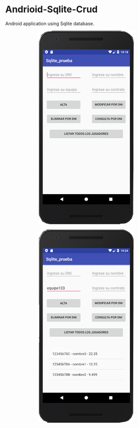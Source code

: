 # Andrioid-Sqlite-Crud
Android application using Sqlite database.

<p align="center"><img src="img1.png"></p>


<p align="center"><img src="img2.png"></p>
